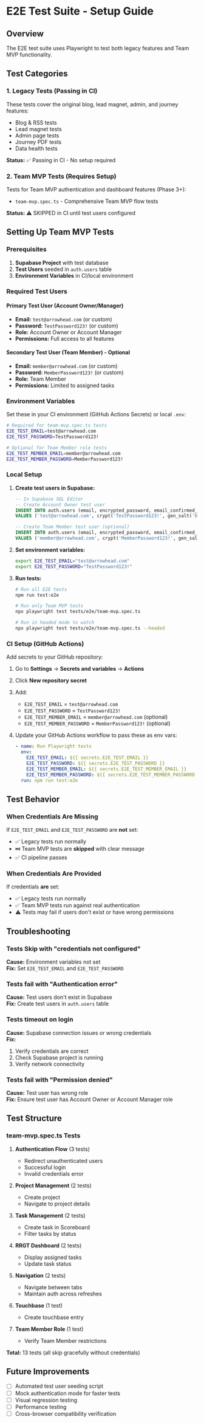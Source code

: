 # E2E Test Suite - Setup Guide

## Overview

The E2E test suite uses Playwright to test both legacy features and Team MVP functionality.

## Test Categories

### 1. Legacy Tests (Passing in CI)
These tests cover the original blog, lead magnet, admin, and journey features:
- Blog & RSS tests
- Lead magnet tests
- Admin page tests  
- Journey PDF tests
- Data health tests

**Status:** ✅ Passing in CI - No setup required

### 2. Team MVP Tests (Requires Setup)
Tests for Team MVP authentication and dashboard features (Phase 3+):
- `team-mvp.spec.ts` - Comprehensive Team MVP flow tests

**Status:** ⚠️ SKIPPED in CI until test users configured

## Setting Up Team MVP Tests

### Prerequisites

1. **Supabase Project** with test database
2. **Test Users** seeded in `auth.users` table
3. **Environment Variables** in CI/local environment

### Required Test Users

#### Primary Test User (Account Owner/Manager)
- **Email:** `test@arrowhead.com` (or custom)
- **Password:** `TestPassword123!` (or custom)
- **Role:** Account Owner or Account Manager
- **Permissions:** Full access to all features

#### Secondary Test User (Team Member) - Optional
- **Email:** `member@arrowhead.com` (or custom)
- **Password:** `MemberPassword123!` (or custom)
- **Role:** Team Member
- **Permissions:** Limited to assigned tasks

### Environment Variables

Set these in your CI environment (GitHub Actions Secrets) or local `.env`:

```bash
# Required for team-mvp.spec.ts tests
E2E_TEST_EMAIL=test@arrowhead.com
E2E_TEST_PASSWORD=TestPassword123!

# Optional for Team Member role tests
E2E_TEST_MEMBER_EMAIL=member@arrowhead.com
E2E_TEST_MEMBER_PASSWORD=MemberPassword123!
```

### Local Setup

1. **Create test users in Supabase:**
   ```sql
   -- In Supabase SQL Editor
   -- Create Account Owner test user
   INSERT INTO auth.users (email, encrypted_password, email_confirmed_at)
   VALUES ('test@arrowhead.com', crypt('TestPassword123!', gen_salt('bf')), NOW());
   
   -- Create Team Member test user (optional)
   INSERT INTO auth.users (email, encrypted_password, email_confirmed_at)
   VALUES ('member@arrowhead.com', crypt('MemberPassword123!', gen_salt('bf')), NOW());
   ```

2. **Set environment variables:**
   ```bash
   export E2E_TEST_EMAIL="test@arrowhead.com"
   export E2E_TEST_PASSWORD="TestPassword123!"
   ```

3. **Run tests:**
   ```bash
   # Run all E2E tests
   npm run test:e2e
   
   # Run only Team MVP tests
   npx playwright test tests/e2e/team-mvp.spec.ts
   
   # Run in headed mode to watch
   npx playwright test tests/e2e/team-mvp.spec.ts --headed
   ```

### CI Setup (GitHub Actions)

Add secrets to your GitHub repository:

1. Go to **Settings** → **Secrets and variables** → **Actions**
2. Click **New repository secret**
3. Add:
   - `E2E_TEST_EMAIL` = `test@arrowhead.com`
   - `E2E_TEST_PASSWORD` = `TestPassword123!`
   - `E2E_TEST_MEMBER_EMAIL` = `member@arrowhead.com` (optional)
   - `E2E_TEST_MEMBER_PASSWORD` = `MemberPassword123!` (optional)

4. Update your GitHub Actions workflow to pass these as env vars:
   ```yaml
   - name: Run Playwright tests
     env:
       E2E_TEST_EMAIL: ${{ secrets.E2E_TEST_EMAIL }}
       E2E_TEST_PASSWORD: ${{ secrets.E2E_TEST_PASSWORD }}
       E2E_TEST_MEMBER_EMAIL: ${{ secrets.E2E_TEST_MEMBER_EMAIL }}
       E2E_TEST_MEMBER_PASSWORD: ${{ secrets.E2E_TEST_MEMBER_PASSWORD }}
     run: npm run test:e2e
   ```

## Test Behavior

### When Credentials Are Missing

If `E2E_TEST_EMAIL` and `E2E_TEST_PASSWORD` are **not** set:
- ✅ Legacy tests run normally
- ⏭️ Team MVP tests are **skipped** with clear message
- ✅ CI pipeline passes

### When Credentials Are Provided

If credentials **are** set:
- ✅ Legacy tests run normally
- ✅ Team MVP tests run against real authentication
- ⚠️ Tests may fail if users don't exist or have wrong permissions

## Troubleshooting

### Tests Skip with "credentials not configured"
**Cause:** Environment variables not set  
**Fix:** Set `E2E_TEST_EMAIL` and `E2E_TEST_PASSWORD`

### Tests fail with "Authentication error"
**Cause:** Test users don't exist in Supabase  
**Fix:** Create test users in `auth.users` table

### Tests timeout on login
**Cause:** Supabase connection issues or wrong credentials  
**Fix:** 
1. Verify credentials are correct
2. Check Supabase project is running
3. Verify network connectivity

### Tests fail with "Permission denied"
**Cause:** Test user has wrong role  
**Fix:** Ensure test user has Account Owner or Account Manager role

## Test Structure

### team-mvp.spec.ts Tests

1. **Authentication Flow** (3 tests)
   - Redirect unauthenticated users
   - Successful login
   - Invalid credentials error

2. **Project Management** (2 tests)
   - Create project
   - Navigate to project details

3. **Task Management** (2 tests)
   - Create task in Scoreboard
   - Filter tasks by status

4. **RRGT Dashboard** (2 tests)
   - Display assigned tasks
   - Update task status

5. **Navigation** (2 tests)
   - Navigate between tabs
   - Maintain auth across refreshes

6. **Touchbase** (1 test)
   - Create touchbase entry

7. **Team Member Role** (1 test)
   - Verify Team Member restrictions

**Total:** 13 tests (all skip gracefully without credentials)

## Future Improvements

- [ ] Automated test user seeding script
- [ ] Mock authentication mode for faster tests
- [ ] Visual regression testing
- [ ] Performance testing
- [ ] Cross-browser compatibility verification
